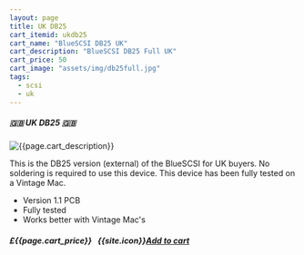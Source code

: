```yaml
---
layout: page
title: UK DB25
cart_itemid: ukdb25
cart_name: "BlueSCSI DB25 UK"
cart_description: "BlueSCSI DB25 Full UK"
cart_price: 50
cart_image: "assets/img/db25full.jpg"
tags: 
  - scsi
  - uk
---
```


##### 🇬🇧 UK DB25 🇬🇧

![{{page.cart_description}}]({{page.cart_image}})

This is the DB25 version (external) of the BlueSCSI for UK buyers. No soldering is required to use this device. This device has been fully tested on a Vintage Mac.

* Version 1.1 PCB
* Fully tested
* Works better with Vintage Mac's 

##### £{{page.cart_price}} &nbsp; {{site.icon}}[Add to cart](/cart#{{page.cart_itemid}})